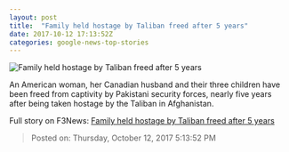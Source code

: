 ```yaml
---
layout: post
title:  "Family held hostage by Taliban freed after 5 years"
date: 2017-10-12 17:13:52Z
categories: google-news-top-stories
---
```


![Family held hostage by Taliban freed after 5 years](http://i2.cdn.cnn.com/cnnnext/dam/assets/161220122814-caitlin-coleman-video-super-tease.jpg)

An American woman, her Canadian husband and their three children have been freed from captivity by Pakistani security forces, nearly five years after being taken hostage by the Taliban in Afghanistan.


Full story on F3News: [Family held hostage by Taliban freed after 5 years](http://www.f3nws.com/n/QJaFFH)

> Posted on: Thursday, October 12, 2017 5:13:52 PM
